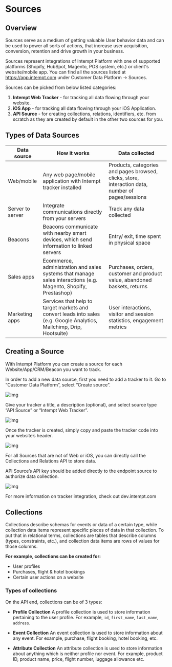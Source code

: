 # Sources

## Overview
Sources serve as a medium of getting valuable User behavior data and can be used to power all sorts of actions, that increase user acquisition, conversion, retention and drive growth in your business.

Sources represent integrations of Intempt Platform with one of supported platforms (Shopify, HubSpot, Magento, POS system, etc.) or client's website/mobile app. You can find all the sources listed at https://app.intempt.com under Customer Data Platform -> Sources.

Sources can be picked from below listed categories:
1. 	**Intempt Web Tracker** - for tracking all data flowing through your website.
2. 	**iOS App** - for tracking all data flowing through your iOS Application.
3. 	**API Source** - for creating collections, relations, identifiers, etc. from scratch as they are created by default in the other two sources for you.

## Types of Data Sources

Data source   | How it works  | Data collected|
------ | -------- | ---------- |
Web/mobile|Any web page/mobile application with Intempt tracker installed|Products, categories and pages browsed, clicks, store, interaction data, number of pages/sessions
Server to server|Integrate communications directly from your servers|Track any data collected
Beacons|Beacons communicate with nearby smart devices, which send information to linked servers|Entry/ exit, time spent in physical space
Sales apps|Ecommerce, administration and sales systems that manage sales interactions (e.g. Magento, Shopify, Prestashop)|Purchases, orders, customer and product value, abandoned baskets, returns
Marketing apps|Services that help to target markets and convert leads into sales (e.g. Google Analytics, Mailchimp, Drip, Hootsuite)|User interactions, visitor and session statistics, engagement metrics

## Creating a Source

With Intempt Platform you can create a source for each Website/App/CRM/Beacon you want to track.

In order to add a new data source, first you need to add a tracker to it. Go to “Customer Data Platform”, select “Create source”.

![img](image23.png)

Give your tracker a title, a description (optional), and select source type “API Source” or “Intempt Web Tracker”.

![img](image24.png)

Once the tracker is created, simply copy and paste the tracker code into your website’s header.

![img](image25.png)

For all Sources that are not of Web or iOS, you can directly call the Collections and Relations API to store data.

API Source’s API key should be added directly to the endpoint source to authorize data collection.

![img](image26.png)

For more information on tracker integration, check out dev.intempt.com

## Collections

Collections describe schemas for events or data of a certain type, while collection data items represent specific pieces of data in that collection. To put that in relational terms, collections are tables that describe columns (types, constraints, etc.), and collection data items are rows of values for those columns.

**For example, collections can be created for:**
- User profiles
- Purchases, flight & hotel bookings
- Certain user actions on a website

### Types of collections

On the API end, collections can be of 3 types:

- **Profile Collection**
A profile collection is used to store information pertaining to the user profile. For example, `id`, `first_name`, `last_name`, `address`.

- **Event Collection**
An event collection is used to store information about any event. For example, purchase, flight booking, hotel booking, etc.

- **Attribute Collection**
An attribute collection is used to store information about anything which is neither profile nor event. For example, product ID, product name, price, flight number, luggage allowance etc.
